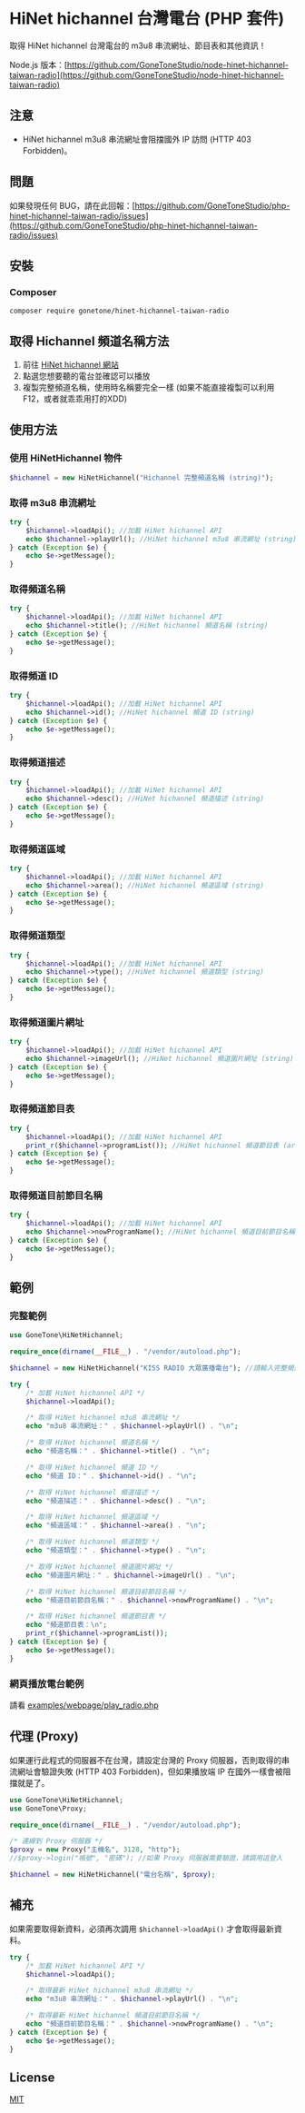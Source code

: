 # HiNet hichannel 台灣電台 (PHP 套件)
取得 HiNet hichannel 台灣電台的 m3u8 串流網址、節目表和其他資訊！

Node.js 版本：[https://github.com/GoneToneStudio/node-hinet-hichannel-taiwan-radio](https://github.com/GoneToneStudio/node-hinet-hichannel-taiwan-radio)

## 注意
- HiNet hichannel m3u8 串流網址會阻擋國外 IP 訪問 (HTTP 403 Forbidden)。

## 問題
如果發現任何 BUG，請在此回報：[https://github.com/GoneToneStudio/php-hinet-hichannel-taiwan-radio/issues](https://github.com/GoneToneStudio/php-hinet-hichannel-taiwan-radio/issues)

## 安裝
### Composer
    composer require gonetone/hinet-hichannel-taiwan-radio

## 取得 Hichannel 頻道名稱方法
1. 前往 [HiNet hichannel 網站](https://hichannel.hinet.net/)
2. 點選您想要聽的電台並確認可以播放
3. 複製完整頻道名稱，使用時名稱要完全一樣 (如果不能直接複製可以利用 F12，或者就乖乖用打的XDD)

## 使用方法
### 使用 HiNetHichannel 物件
```php
$hichannel = new HiNetHichannel("Hichannel 完整頻道名稱 (string)");
```

### 取得 m3u8 串流網址
```php
try {
    $hichannel->loadApi(); //加載 HiNet hichannel API
    echo $hichannel->playUrl(); //HiNet hichannel m3u8 串流網址 (string)
} catch (Exception $e) {
    echo $e->getMessage();
}
```

### 取得頻道名稱
```php
try {
    $hichannel->loadApi(); //加載 HiNet hichannel API
    echo $hichannel->title(); //HiNet hichannel 頻道名稱 (string)
} catch (Exception $e) {
    echo $e->getMessage();
}
```

### 取得頻道 ID
```php
try {
    $hichannel->loadApi(); //加載 HiNet hichannel API
    echo $hichannel->id(); //HiNet hichannel 頻道 ID (string)
} catch (Exception $e) {
    echo $e->getMessage();
}
```

### 取得頻道描述
```php
try {
    $hichannel->loadApi(); //加載 HiNet hichannel API
    echo $hichannel->desc(); //HiNet hichannel 頻道描述 (string)
} catch (Exception $e) {
    echo $e->getMessage();
}
```

### 取得頻道區域
```php
try {
    $hichannel->loadApi(); //加載 HiNet hichannel API
    echo $hichannel->area(); //HiNet hichannel 頻道區域 (string)
} catch (Exception $e) {
    echo $e->getMessage();
}
```

### 取得頻道類型
```php
try {
    $hichannel->loadApi(); //加載 HiNet hichannel API
    echo $hichannel->type(); //HiNet hichannel 頻道類型 (string)
} catch (Exception $e) {
    echo $e->getMessage();
}
```

### 取得頻道圖片網址
```php
try {
    $hichannel->loadApi(); //加載 HiNet hichannel API
    echo $hichannel->imageUrl(); //HiNet hichannel 頻道圖片網址 (string)
} catch (Exception $e) {
    echo $e->getMessage();
}
```

### 取得頻道節目表
```php
try {
    $hichannel->loadApi(); //加載 HiNet hichannel API
    print_r($hichannel->programList()); //HiNet hichannel 頻道節目表 (array)
} catch (Exception $e) {
    echo $e->getMessage();
}
```

### 取得頻道目前節目名稱
```php
try {
    $hichannel->loadApi(); //加載 HiNet hichannel API
    echo $hichannel->nowProgramName(); //HiNet hichannel 頻道目前節目名稱 (string)
} catch (Exception $e) {
    echo $e->getMessage();
}
```

## 範例
### 完整範例
```php
use GoneTone\HiNetHichannel;

require_once(dirname(__FILE__) . "/vendor/autoload.php");

$hichannel = new HiNetHichannel("KISS RADIO 大眾廣播電台"); //請輸入完整頻道名稱

try {
    /* 加載 HiNet hichannel API */
    $hichannel->loadApi();

    /* 取得 HiNet hichannel m3u8 串流網址 */
    echo "m3u8 串流網址：" . $hichannel->playUrl() . "\n";

    /* 取得 HiNet hichannel 頻道名稱 */
    echo "頻道名稱：" . $hichannel->title() . "\n";

    /* 取得 HiNet hichannel 頻道 ID */
    echo "頻道 ID：" . $hichannel->id() . "\n";

    /* 取得 HiNet hichannel 頻道描述 */
    echo "頻道描述：" . $hichannel->desc() . "\n";

    /* 取得 HiNet hichannel 頻道區域 */
    echo "頻道區域：" . $hichannel->area() . "\n";

    /* 取得 HiNet hichannel 頻道類型 */
    echo "頻道類型：" . $hichannel->type() . "\n";

    /* 取得 HiNet hichannel 頻道圖片網址 */
    echo "頻道圖片網址：" . $hichannel->imageUrl() . "\n";

    /* 取得 HiNet hichannel 頻道目前節目名稱 */
    echo "頻道目前節目名稱：" . $hichannel->nowProgramName() . "\n";

    /* 取得 HiNet hichannel 頻道節目表 */
    echo "頻道節目表：\n";
    print_r($hichannel->programList());
} catch (Exception $e) {
    echo $e->getMessage();
}
```

### 網頁播放電台範例
請看 [examples/webpage/play_radio.php](examples/webpage/play_radio.php)

## 代理 (Proxy)
如果運行此程式的伺服器不在台灣，請設定台灣的 Proxy 伺服器，否則取得的串流網址會驗證失敗 (HTTP 403 Forbidden)，但如果播放端 IP 在國外一樣會被阻擋就是了。
```php
use GoneTone\HiNetHichannel;
use GoneTone\Proxy;

require_once(dirname(__FILE__) . "/vendor/autoload.php");

/* 連線到 Proxy 伺服器 */
$proxy = new Proxy("主機名", 3128, "http");
//$proxy->login("帳號", "密碼"); //如果 Proxy 伺服器需要驗證，請調用這登入

$hichannel = new HiNetHichannel("電台名稱", $proxy);
```

## 補充
如果需要取得新資料，必須再次調用 `$hichannel->loadApi()` 才會取得最新資料。
```php
try {
    /* 加載 HiNet hichannel API */
    $hichannel->loadApi();

    /* 取得最新 HiNet hichannel m3u8 串流網址 */
    echo "m3u8 串流網址：" . $hichannel->playUrl() . "\n";

    /* 取得最新 HiNet hichannel 頻道目前節目名稱 */
    echo "頻道目前節目名稱：" . $hichannel->nowProgramName() . "\n";
} catch (Exception $e) {
    echo $e->getMessage();
}
```

## License
[MIT](LICENSE)
